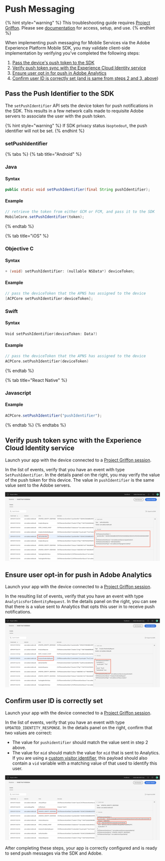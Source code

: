 # Push Messaging

{% hint style="warning" %}
This troubleshooting guide requires [Project Griffon](../../beta/project-griffon/). Please see [documentation](../../beta/project-griffon/) for access, setup, and use.
{% endhint %}

When implementing push messaging for Mobile Services via the Adobe Experience Platform Mobile SDK, you may validate client-side implementation by verifying you've completed the following steps:

1. [Pass the device's push token to the SDK](troubleshooting-push.md#pass-the-push-identifier-to-the-sdk)
2. [Verify push token sync with the Experience Cloud Identity service](troubleshooting-push.md#validate-setpushidentifier-event)
3. [Ensure user opt in for push in Adobe Analytics](troubleshooting-push.md#validate-analytics-request-with-push-optin)
4. [Confirm user ID is correctly set \(and is same from steps 2 and 3, above](troubleshooting-push.md#validate-the-user-id-is-correct)\)

## Pass the Push Identifier to the SDK

The `setPushIdentifier` API sets the device token for push notifications in the SDK. This results in a few network calls made to requisite Adobe servers to associate the user with the push token.

{% hint style="warning" %}
If SDK privacy status is`optedout`, the push identifier will not be set.
{% endhint %}

### setPushIdentifier

{% tabs %}
{% tab title="Android" %}
### Java

#### Syntax

```java
public static void setPushIdentifier(final String pushIdentifier);
```

#### Example

```java
// retrieve the token from either GCM or FCM, and pass it to the SDK
MobileCore.setPushIdentifier(token);
```
{% endtab %}

{% tab title="iOS" %}
### Objective C

#### Syntax

```objectivec
+ (void) setPushIdentifier: (nullable NSData*) deviceToken;
```

#### Example

```objectivec
// pass the deviceToken that the APNS has assigned to the device
[ACPCore setPushIdentifier:deviceToken];
```

### Swift

#### Syntax

```swift
Void setPushIdentifier(deviceToken: Data?)
```

#### Example

```swift
// pass the deviceToken that the APNS has assigned to the device
ACPCore.setPushIdentifier(deviceToken)
```
{% endtab %}

{% tab title="React Native" %}
### Javascript

#### Example

```jsx
ACPCore.setPushIdentifier("pushIdentifier");
```
{% endtab %}
{% endtabs %}

## Verify push token sync with the Experience Cloud Identity service

Launch your app with the device connected to a [Project Griffon session](../../beta/project-griffon/). 

In the list of events, verify that you have an event with type `SetPushIdentifier`. In the details panel on the right, you may verify the value of the push token for this device. The value in `pushIdentifier` is the same value sent to the Adobe servers.

![](../../.gitbook/assets/push_token_to_identity.png)

## Ensure user opt-in for push in Adobe Analytics

Launch your app with the device connected to a [Project Griffon session](../../beta/project-griffon/).

In the resulting list of events, verify that you have an event with type `AnalyticsForIdentityRequest`. In the details panel on the right, you can see that there is a value sent to Analytics that opts this user in to receive push notifications.

![](../../.gitbook/assets/push_analytics_optin.png)

## Confirm user ID is correctly set

Launch your app with the device connected to a [Project Griffon session](../../beta/project-griffon/).

In the list of events, verify that you have an event with type `UPDATED_IDENTITY_RESPONSE`. In the details panel on the right, confirm that two values are correct:

* The value for `pushidentifier` should match the value sent in step 2 above.
* The value for `mid` should match the value for `mid` that is sent to Analytics. If you are using a [custom visitor identifier](../../using-mobile-extensions/adobe-analytics/analytics-api-reference.md#setidentifier), this payload should also contain a `vid` variable with a matching value of that used to identify this user.

![](../../.gitbook/assets/push_identities.png)

After completing these steps, your app is correctly configured and is ready to send push messages via the SDK and Adobe.

